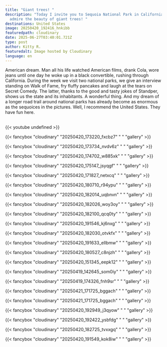 ```yaml
---
title: "Giant trees! "
description: "Today I invite you to Sequoia National Park in California, to
  admire the beauty of giant trees! "
destinations: United States
image: 20250420_192416_hnkibb
featuredpath: cloudinary
date: 2025-06-27T03:40:01.721Z
type: post
author: Kitty R.
featuredalt: Image hosted by Cloudinary
language: en
---
```

<!--StartFragment-->

American dream. Man all his life watched American films, drank Cola, wore jeans until one day he woke up in a black convertible, rushing through California. During the week we visit two national parks, we give an interview standing on Walk of Fame, fry fluffy pancakes and laugh at the tears on Secret Comedy. The latter, thanks to the good and tasty jokes of Standper, shows us the state and its inhabitants. A wonderful thing. And my dream of a longer road trail around national parks has already become as enormous as the sequoices in the pictures. Well, I recommend the United States. They have fun here.

<!--EndFragment-->

<br>{{< youtube undefined >}}</br>

{{< fancybox "cloudinary" "20250420_173220_fxcbz7" " " "gallery" >}}

{{< fancybox "cloudinary" "20250420_173734_nvdv6z" " " "gallery" >}}

{{< fancybox "cloudinary" "20250420_174702_w885xk" " " "gallery" >}}

{{< fancybox "cloudinary" "20250420_175147_jsyqgf" " " "gallery" >}}

{{< fancybox "cloudinary" "20250420_171827_netxcq" " " "gallery" >}}

{{< fancybox "cloudinary" "20250420_180710_r94ypu" " " "gallery" >}}

{{< fancybox "cloudinary" "20250420_182014_uqbnvn" " " "gallery" >}}

{{< fancybox "cloudinary" "20250420_182026_woy3oy" " " "gallery" >}}

{{< fancybox "cloudinary" "20250420_182100_qcq0ty" " " "gallery" >}}

{{< fancybox "cloudinary" "20250420_191546_kj6nxg" " " "gallery" >}}

{{< fancybox "cloudinary" "20250420_182030_otvkfx" " " "gallery" >}}

{{< fancybox "cloudinary" "20250420_191633_ellbmw" " " "gallery" >}}

{{< fancybox "cloudinary" "20250420_180527_c8njzh" " " "gallery" >}}

{{< fancybox "cloudinary" "20250420_151345_eepk12" " " "gallery" >}}

{{< fancybox "cloudinary" "20250419_142645_som0iy" " " "gallery" >}}

{{< fancybox "cloudinary" "20250419_174326_fnh9sr" " " "gallery" >}}

{{< fancybox "cloudinary" "20250421_171725_bggach" " " "gallery" >}}

{{< fancybox "cloudinary" "20250421_171725_bggach" " " "gallery" >}}

{{< fancybox "cloudinary" "20250420_192949_j3qyow" " " "gallery" >}}

{{< fancybox "cloudinary" "20250420_192422_ysbfdg" " " "gallery" >}}

{{< fancybox "cloudinary" "20250420_182725_tvxxgq" " " "gallery" >}}

{{< fancybox "cloudinary" "20250420_191549_kok8iw" " " "gallery" >}}